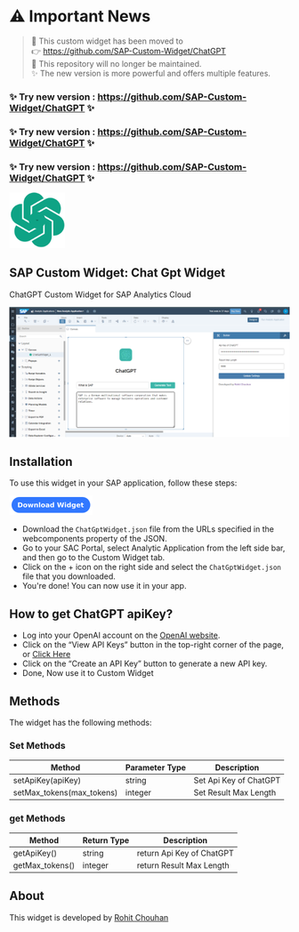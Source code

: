 # ⚠️ Important News
 
> 🚨 This custom widget has been moved to  
> 👉 <a href="https://github.com/SAP-Custom-Widget/ChatGPT">https://github.com/SAP-Custom-Widget/ChatGPT</a>  
> 🛑 This repository will no longer be maintained.  
> ✨ The new version is more powerful and offers multiple features.
 
### ✨ Try new version : <a href="https://github.com/SAP-Custom-Widget/ChatGPT">https://github.com/SAP-Custom-Widget/ChatGPT</a> ✨
### ✨ Try new version : <a href="https://github.com/SAP-Custom-Widget/ChatGPT">https://github.com/SAP-Custom-Widget/ChatGPT</a> ✨
### ✨ Try new version : <a href="https://github.com/SAP-Custom-Widget/ChatGPT">https://github.com/SAP-Custom-Widget/ChatGPT</a> ✨

<img src="https://raw.githubusercontent.com/SAP-Custom-Widget/ChatGptWidget/main/icon.png" width="100">

## SAP Custom Widget: Chat Gpt Widget
ChatGPT Custom Widget for SAP Analytics Cloud

![preview](https://raw.githubusercontent.com/SAP-Custom-Widget/ChatGptWidget/main/screenshot.png)

## Installation
To use this widget in your SAP application, follow these steps:

<a target="_blank" href="https://sap-custom-widget.github.io/?dl=ChatGptWidget"><img width="150" src="https://raw.githubusercontent.com/SAP-Custom-Widget/sap-custom-widget.github.io/main/download.png"/></a>
- Download the `ChatGptWidget.json` file from the URLs specified in the webcomponents property of the JSON.
- Go to your SAC Portal, select Analytic Application from the left side bar, and then go to the Custom Widget tab.
- Click on the + icon on the right side and select the `ChatGptWidget.json` file that you downloaded.
- You're done! You can now use it in your app.

## How to get ChatGPT apiKey?

- Log into your OpenAI account on the [OpenAI website](https://beta.openai.com).
- Click on the “View API Keys” button in the top-right corner of the page, or [Click Here](https://platform.openai.com/account/api-keys)
- Click on the “Create an API Key” button to generate a new API key.
- Done, Now use it to Custom Widget

## Methods
The widget has the following methods:

### Set Methods

|  Method | Parameter Type  | Description  |
| ------------ | ------------ | ------------ |
| setApiKey(apiKey) | string |  Set Api Key of ChatGPT |
| setMax_tokens(max_tokens) | integer |  Set Result Max Length |

### get Methods

|  Method | Return Type | Description  |
| ------------ | ------------ | ------------ |
| getApiKey()  | string |  return Api Key of ChatGPT |
| getMax_tokens()  | integer |  return Result Max Length |

## About
This widget is developed by [Rohit Chouhan](http://linkedin.com/in/itsrohitchouhan "Rohit Chouhan")


